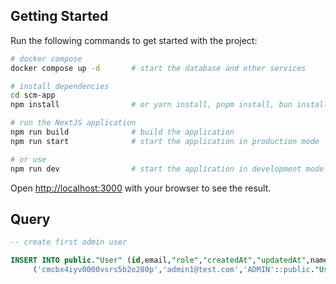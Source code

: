 ## Getting Started
Run the following commands to get started with the project:
```bash
# docker compose
docker compose up -d       # start the database and other services

# install dependencies
cd scm-app
npm install                # or yarn install, pnpm install, bun install

# run the NextJS application
npm run build              # build the application
npm run start              # start the application in production mode

# or use 
npm run dev                # start the application in development mode
```

Open [http://localhost:3000](http://localhost:3000) with your browser to see the result.

## Query 
```sql
-- create first admin user

INSERT INTO public."User" (id,email,"role","createdAt","updatedAt",name,"passwordHash") VALUES
	 ('cmcbx4iyv0000vsrs5b2o280p','admin1@test.com','ADMIN'::public."UserRole",'2025-06-25 12:16:04.615','2025-06-25 12:16:04.615','admin1@test.com','$2b$10$SkChZzD7AF.0sI64C6FgWei0hh41/0RCyg/W9vc5SBkmJTgLc21mi');
```